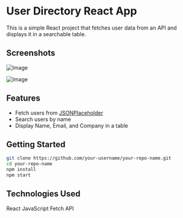 # User Directory React App

This is a simple React project that fetches user data from an API and displays it in a searchable table.

## Screenshots

![Image](https://github.com/user-attachments/assets/1331c361-9aaf-47bf-b6fb-abd5c9221d6d)

![Image](https://github.com/user-attachments/assets/4c0e1d6d-feb2-4773-873b-963340d3234e)

## Features
- Fetch users from [JSONPlaceholder](https://jsonplaceholder.typicode.com/users)
- Search users by name
- Display Name, Email, and Company in a table

## Getting Started
```bash
git clone https://github.com/your-username/your-repo-name.git
cd your-repo-name
npm install
npm start
```

## Technologies Used

React
JavaScript
Fetch API




